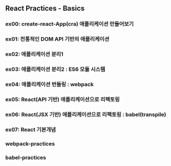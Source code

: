 ## React Practices - Basics

### ex00: create-react-App(cra) 애플리케이션 만들어보기
### ex01: 전통적인 DOM API 기반의 애플리케이션
### ex02: 애플리케이션 분리1
### ex03: 애플리케이션 분리2 : ES6 모듈 시스템
### ex04: 애플리케이션 번들링 : webpack
### ex05: React(API 기반) 애플리케이션으로 리팩토링
### ex06: React(JSX 기반) 애플리케이션으로 리팩토링 : babel(transpile)
### ex07: React 기본개념

### webpack-practices
### babel-practices
